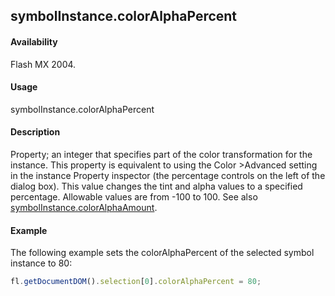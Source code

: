 ## symbolInstance.colorAlphaPercent

#### Availability

Flash MX 2004.

#### Usage

symbolInstance.colorAlphaPercent

#### Description

Property; an integer that specifies part of the color transformation for the instance. This property is equivalent to using the Color >Advanced setting in the instance Property inspector (the percentage controls on the left of the dialog box). This value changes the tint and alpha values to a specified percentage. Allowable values are from -100 to 100. See also [symbolInstance.colorAlphaAmount](../SymbolInstance_object/symbolInstanc8.md).

#### Example
The following example sets the colorAlphaPercent of the selected symbol instance to 80:
```javascript
fl.getDocumentDOM().selection[0].colorAlphaPercent = 80;

```